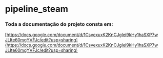 # pipeline_steam
### Toda a documentação do projeto consta em:
[https://docs.google.com/document/d/1CsvexuxK2KnCJgIei9kHy1haSXP7wJLlte60mgYVFJc/edit?usp=sharing](https://docs.google.com/document/d/1CsvexuxK2KnCJgIei9kHy1haSXP7wJLlte60mgYVFJc/edit?usp=sharing)
